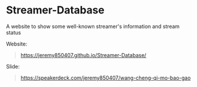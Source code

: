 # Streamer-Database
A website to show some well-known streamer's information and stream status

Website:  
>https://jeremy850407.github.io/Streamer-Database/

Slide:  
>https://speakerdeck.com/jeremy850407/wang-cheng-qi-mo-bao-gao
